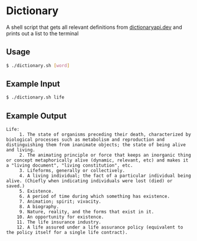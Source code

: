 # Dictionary
A shell script that gets all relevant definitions from [dictionaryapi.dev](https://github.com/meetDeveloper/freeDictionaryAPI) and prints out a list to the terminal

## Usage
```bash
$ ./dictionary.sh [word]
```

## Example Input
```bash
$ ./dictionary.sh life
```
## Example Output
```
Life: 
     1. The state of organisms preceding their death, characterized by biological processes such as metabolism and reproduction and distinguishing them from inanimate objects; the state of being alive and living.
     2. The animating principle or force that keeps an inorganic thing or concept metaphorically alive (dynamic, relevant, etc) and makes it a "living document", "living constitution", etc.
     3. Lifeforms, generally or collectively.
     4. A living individual; the fact of a particular individual being alive. (Chiefly when indicating individuals were lost (died) or saved.)
     5. Existence.
     6. A period of time during which something has existence.
     7. Animation; spirit; vivacity.
     8. A biography.
     9. Nature, reality, and the forms that exist in it.
    10. An opportunity for existence.
    11. The life insurance industry.
    12. A life assured under a life assurance policy (equivalent to the policy itself for a single life contract).
```
